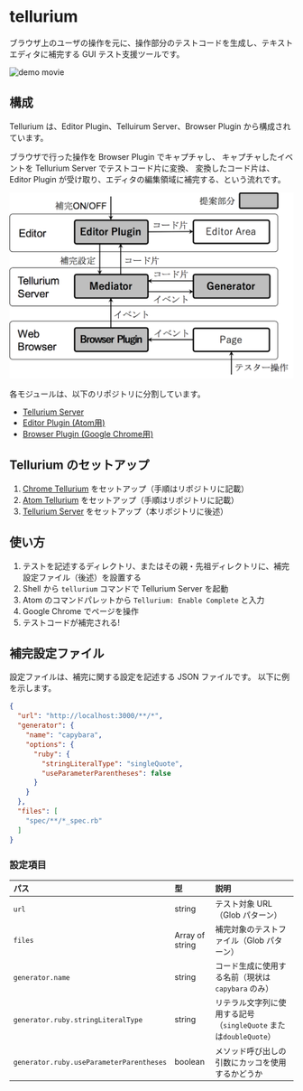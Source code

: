 # tellurium

ブラウザ上のユーザの操作を元に、操作部分のテストコードを生成し、テキストエディタに補完する GUI テスト支援ツールです。

![demo movie](doc/tellurium-demo.gif)

## 構成

Tellurium は、Editor Plugin、Telluirum Server、Browser Plugin から構成されています。

ブラウザで行った操作を Browser Plugin でキャプチャし、
キャプチャしたイベントを Tellurium Server でテストコード片に変換、
変換したコード片は、Editor Plugin が受け取り、エディタの編集領域に補完する、という流れです。

![](doc/system.png)

各モジュールは、以下のリポジトリに分割しています。
* [Tellurium Server](https://github.com/tellurium-project/chrome-tellurium)
* [Editor Plugin (Atom用)](https://github.com/tellurium-project/chrome-tellurium)
* [Browser Plugin (Google Chrome用)](https://github.com/tellurium-project/chrome-tellurium)

## Tellurium のセットアップ

1. [Chrome Tellurium](https://github.com/tellurium-project/chrome-tellurium) をセットアップ（手順はリポジトリに記載）
2. [Atom Tellurium](https://github.com/tellurium-project/atom-tellurium) をセットアップ（手順はリポジトリに記載）
3. [Tellurium Server](https://github.com/tellurium-project/tellurium) をセットアップ（本リポジトリに後述）

## 使い方

1. テストを記述するディレクトリ、またはその親・先祖ディレクトリに、補完設定ファイル（後述）を設置する
2. Shell から `tellurium` コマンドで Tellurium Server を起動
2. Atom のコマンドパレットから `Tellurium: Enable Complete` と入力
3. Google Chrome でページを操作
4. テストコードが補完される!

## 補完設定ファイル

設定ファイルは、補完に関する設定を記述する JSON ファイルです。
以下に例を示します。

``` json
{
  "url": "http://localhost:3000/**/*",
  "generator": {
    "name": "capybara",
    "options": {
      "ruby": {
        "stringLiteralType": "singleQuote",
        "useParameterParentheses": false
      }
    }
  },
  "files": [
    "spec/**/*_spec.rb"
  ]
}
```

### 設定項目

|パス|型|説明|
|:---|:---|:---|
| `url` | string | テスト対象 URL（Glob パターン） |
| `files` | Array of string | 補完対象のテストファイル（Glob パターン）|
| `generator.name` | string | コード生成に使用する名前（現状は `capybara` のみ）|
| `generator.ruby.stringLiteralType` | string | リテラル文字列に使用する記号（`singleQuote` または`doubleQuote`） |
| `generator.ruby.useParameterParentheses` | boolean | メソッド呼び出しの引数にカッコを使用するかどうか |
